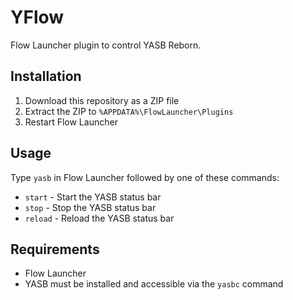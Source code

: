 # YFlow

Flow Launcher plugin to control YASB Reborn.

## Installation

1. Download this repository as a ZIP file
2. Extract the ZIP to `%APPDATA%\FlowLauncher\Plugins`
3. Restart Flow Launcher

## Usage

Type `yasb` in Flow Launcher followed by one of these commands:

- `start` - Start the YASB status bar
- `stop` - Stop the YASB status bar
- `reload` - Reload the YASB status bar

## Requirements

- Flow Launcher
- YASB must be installed and accessible via the `yasbc` command